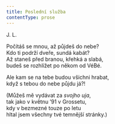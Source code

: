 ```yaml
---
title: Poslední služba
contentType: prose
---
```


<section>

J. L.

Počítáš se mnou, až půjdeš do nebe?  
Kdo ti podrží dveře, sundá kabát?  
Až staneš před branou, křehká a slabá,  
budeš se rozhlížet po někom od VéBé.

Ale kam se na tebe budou všichni hrabat,  
když s tebou do nebe půjdu já?!

(Můžeš mě vydávat za _svojho uja_,  
tak jako v květnu ’91 v Grossetu,  
kdy v bezmezné touze po letu  
hltal jsem všechny tvé temnější stránky.)

</section>
